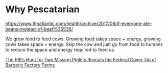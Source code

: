 # Why Pescatarian
https://www.theatlantic.com/health/archive/2017/08/if-everyone-ate-beans-instead-of-beef/535536/

We grow food to feed cows. Growing food takes space + energy, growing cows takes space + energy. Skip the cow and just go from food to humans to reduce the space and energy required to feed us.

[The FBI’s Hunt for Two Missing Piglets Reveals the Federal Cover\-Up of Barbaric Factory Farms](https://theintercept.com/2017/10/05/factory-farms-fbi-missing-piglets-animal-rights-glenn-greenwald/?utm_source=pocket&utm_medium=email&utm_campaign=pockethits)